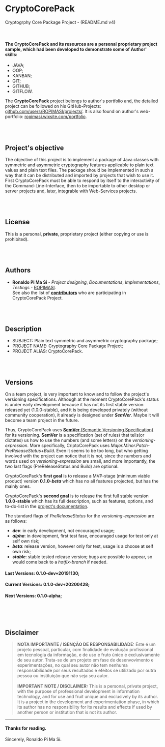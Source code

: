 <a name="presentation"></a>
# CryptoCorePack
Cryptogrphy Core Package Project - (README.md v4)  
&nbsp;
&nbsp;  
&nbsp;    
#### The CryptoCorePack and its resources are a personal proprietary project sample, which had been developed to demonstrate some of Author' skills:
 - JAVA;
 - OOP;
 - KANBAN;
 - GIT;
 - GITHUB;
 - GITFLOW.  
  
The **CryptoCorePack** project belongs to author's portfolio and, the detailed project can be followed on his GitHub-Projects: [github.com/users/ROPIMASI/projects/](https://github.com/users/ROPIMASI/projects/). It is also found on author's web-portfolio: [ropimasi.wixsite.com/portfolio](https://ropimasi.wixsite.com/portfolio).  
&nbsp;  
&nbsp;  
&nbsp;  
<a name="project-objective"></a>
## Project's objective
The objective of this project is to implement a package of Java classes with symmetric and asymmetric cryptography features applicable to plain text values and  plain text files. The package should be implemented in such a way that it can be distributed and imported by projects that wish to use it. First CryptoCorePack must be able to respond by itself to the interactivity of the Command-Line-Interface, then to be importable to other desktop or server projects and, later, integrable with Web-Services projects.  
&nbsp;  
&nbsp;  
&nbsp;  
<a name="license"></a>
## License
This is a personal, **private**, proprietary project (either copying or use is prohibited).  
&nbsp;  
&nbsp;  
&nbsp;  
<a name="authors"></a>
## Authors
 - **Ronaldo Pi Ma Si** - _Project designing_, _Documentations_, _Implementations_, _Testings_ - [ROPIMASI](https://github.com/ROPIMASI).  
See also the list of [**contributors**](https://github.com/ROPIMASI/CryptoCorePack/blob/master/documentation/contributors.txt) who are participating in CryptoCorePack Project.  
&nbsp;  
&nbsp;  
&nbsp;  
<a name="description"></a>
## Description
 - SUBJECT: Plain text symmetric and asymmetric cryptography package;
 - PROJECT NAME: Cryptography Core Package Project;
 - PROJECT ALIAS: CryptoCorePack.    
&nbsp;  
&nbsp;  
&nbsp;  
<a name="versions"></a>
## Versions
On a team project, is very important to know and to follow the project's versioning specifications. Although at the moment CryptoCorePack's status is under early development because it has not its first stable version released yet (1.0.0-stable), and it is being developed privately (without community cooperation), it already is designed under **_SemVer_**. Maybe it will become a team project in the future.  
  
Thus, CryptoCorePack uses [**SemVer** (Semantic Versioning Specification)](http://semver.org/) for its versioning. **SemVer** is a specification (set of rules) that tells(or dictates) us how to use the numbers (and some letters) on the _versioning-expression_. More specifically, CriptoCorePack uses _Major.Minor.Patch-PreReleaseStatus+Build_. Even it seems to be too long, but who getting involved with the project can notice that it is not, since the numbers and words used on _versioning-expression_ are small, and more importantly, the two last flags (PreReleaseStatus and Build) are optional.  
  
CryptoCorePack's **first goal** is to release a MVP-stage (minimum viable product) version **0.1.0-_beta_** which has no all features projected, but has the mainly ones.  
  
CryptoCorePack's **second goal** is to release the first full stable version **1.0.0-stable** which has its full description, such as features, options, and to-do-list in the [project's documentation](https://github.com/ROPIMASI/CryptoCorePack/tree/master/documentation).  
  
The standard flags of _PreReleaseStatus_ for the _versioning-expression_ are as follows:
 - **_dev_**: in early development, not encouraged usage;
 - **_alpha_**: in development, first test fase, encouraged usage for test only at self own risk;
 - **_beta_**: release version, however only for test, usage is a choose at self own risk;
 - **_stable_**: stable tested release version; bugs are possible to appear, so would come back to a _hotfix-branch_ if needed. 
  
#### Last Versions: 0.1.0-dev+20191130;
#### Current Versions: 0.1.0-dev+20200428;
#### Next Versions: 0.1.0-alpha;
&nbsp;  
&nbsp;  
&nbsp;  
<a name="disclaimer"></a>
## Disclaimer
>**NOTA IMPORTANTE / ISENÇÃO DE RESPONSABILIDADE:**
>Este é um projeto pessoal, particular, com finalidade de evolução profissional em tecnologia da informação, e de uso e fruto único e exclusivamente de seu autor. Trata-se de um projeto em fase de desenvovimento e experimentações, no qual seu autor não tem nenhuma responsabilidade por seus resultados e efeitos se utilizado por outra pessoa ou instituição que não seja seu autor.  
&nbsp;
&nbsp;    
>**IMPORTANT NOTE / DISCLAIMER:**
>This is a personal, private project, with the purpose of professional development in information technology, and for use and fruit unique and exclusively by its author. It is a project in the development and experimentation phase, in which its author has no responsibility for its results and effects if used by another person or institution that is not its author.  
  
  
  
<a name="thanks"></a>
<hr>
  
#### Thanks for reading.
Sincerely, Ronaldo Pi Ma Si.  
&nbsp;  
&nbsp;  
&nbsp;  